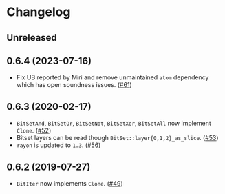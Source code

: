 # Changelog

## Unreleased

## 0.6.4 (2023-07-16)

* Fix UB reported by Miri and remove unmaintained `atom` dependency which has open soundness
  issues. ([#61])

[#61]: https://github.com/amethyst/hibitset/pull/61

## 0.6.3 (2020-02-17)

* `BitSetAnd`, `BitSetOr`, `BitSetNot`, `BitSetXor`, `BitSetAll` now implement `Clone`. ([#52])
* Bitset layers can be read though `BitSet::layer{0,1,2}_as_slice`. ([#53])
* `rayon` is updated to `1.3`. ([#56])

[#52]: https://github.com/amethyst/hibitset/pull/52
[#53]: https://github.com/amethyst/hibitset/pull/53
[#56]: https://github.com/amethyst/hibitset/pull/56

## 0.6.2 (2019-07-27)

* `BitIter` now implements `Clone`. ([#49])

[#49]: https://github.com/amethyst/hibitset/pull/49
